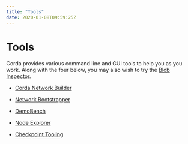 ```yaml
---
title: "Tools"
date: 2020-01-08T09:59:25Z
---
```



# Tools
Corda provides various command line and GUI tools to help you as you work. Along with the four below, you may also
            wish to try the [Blob Inspector](blob-inspector.md).


* [Corda Network Builder](network-builder.md)

* [Network Bootstrapper](network-bootstrapper.md)

* [DemoBench](demobench.md)

* [Node Explorer](node-explorer.md)

* [Checkpoint Tooling](checkpoint-tooling.md)



